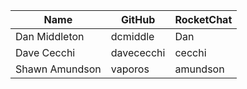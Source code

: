 | Name | GitHub | RocketChat |
| --- | --- | --- |
| Dan Middleton | dcmiddle | Dan |
| Dave Cecchi | davececchi | cecchi |
| Shawn Amundson | vaporos | amundson |
